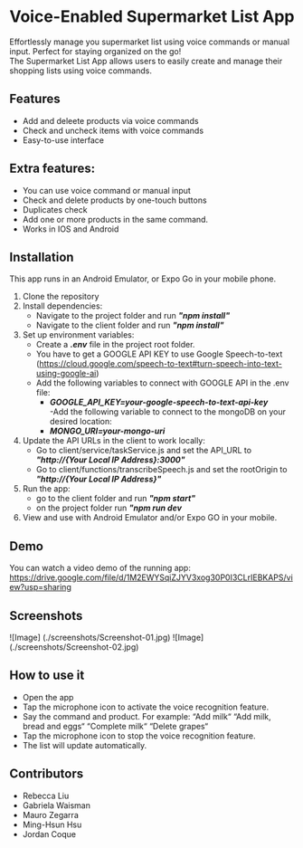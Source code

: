 # Voice-Enabled Supermarket List App  
Effortlessly manage you supermarket list using voice commands or manual input. Perfect for staying organized on the go!  
The Supermarket List App allows users to easily create and manage their shopping lists using voice commands.

## Features  
- Add and deleete products via voice commands  
- Check and uncheck items with voice commands
- Easy-to-use interface  

## Extra features:
- You can use voice command or manual input
- Check and delete products by one-touch buttons
- Duplicates check
- Add one or more products in the same command.
- Works in IOS and Android

## Installation  
This app runs in an Android Emulator, or Expo Go in your mobile phone.

1. Clone the repository  
2. Install dependencies:
   - Navigate to the project folder and run ***"npm install"***
   - Navigate to the client folder and run ***"npm install"***
3. Set up environment variables:
   - Create a ***.env*** file in the project root folder.
   - You have to get a GOOGLE API KEY to use Google Speech-to-text (https://cloud.google.com/speech-to-text#turn-speech-into-text-using-google-ai)
   - Add the following variables to connect with GOOGLE API in the .env file:
     - ***GOOGLE_API_KEY=your-google-speech-to-text-api-key***     
   -Add the following variable to connect to the mongoDB on your desired location:
     - ***MONGO_URI=your-mongo-uri***
4. Update the API URLs in the client to work locally:
   - Go to client/service/taskService.js and set the API_URL to ***"http://{Your Local IP Address}:3000"***
   - Go to client/functions/transcribeSpeech.js and set the rootOrigin to ***"http://{Your Local IP Address}"***
5. Run the app:
   - go to the client folder and run ***"npm start"***
   - on the project folder run ***"npm run dev***  
5. View and use with Android Emulator and/or Expo GO in your mobile.
  
## Demo
You can watch a video demo of the running app:
https://drive.google.com/file/d/1M2EWYSqiZJYV3xog30P0I3CLrIEBKAPS/view?usp=sharing

## Screenshots

![Image] (./screenshots/Screenshot-01.jpg)
![Image] (./screenshots/Screenshot-02.jpg)

## How to use it

- Open the app
- Tap the microphone icon to activate the voice recognition feature.
- Say the command and product. For example:
   “Add milk“ 
   “Add milk, bread and eggs“ 
   “Complete milk“
   “Delete grapes“
- Tap the microphone icon to stop the voice recognition feature.
- The list will update automatically.

## Contributors  
- Rebecca Liu 
- Gabriela Waisman
- Mauro Zegarra 
- Ming-Hsun Hsu
- Jordan Coque  
